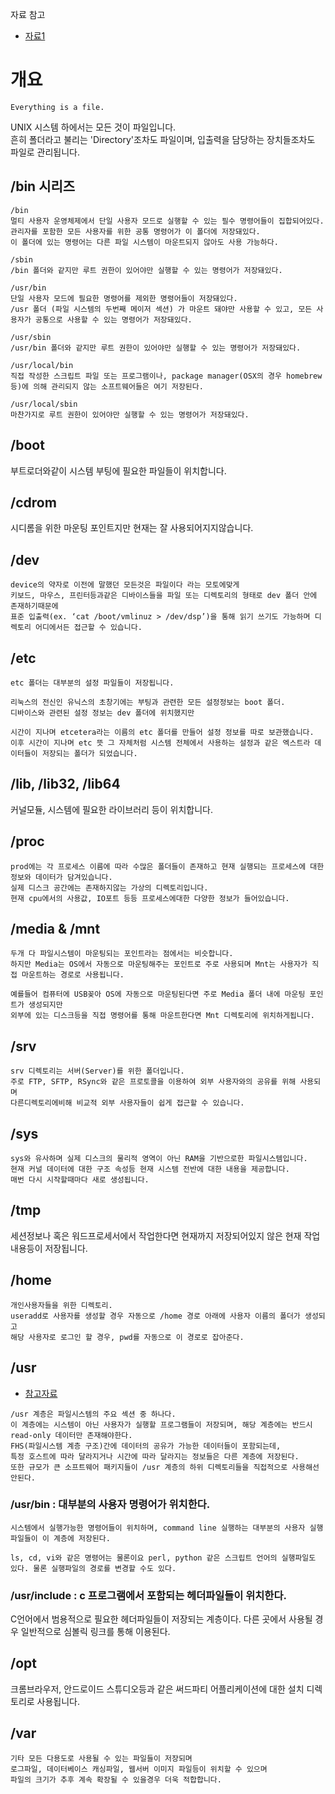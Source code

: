 자료 참고
- [자료1](https://medium.com/harrythegreat/%EB%A6%AC%EB%88%85%EC%8A%A4-%EA%B8%B0%EC%B4%88-%EB%A3%A8%ED%8A%B8%EB%94%94%EB%A0%89%ED%86%A0%EB%A6%AC-%EA%B5%AC%EC%A1%B0-b3e4871af4b3)


# 개요
```
Everything is a file.
```
UNIX 시스템 하에서는 모든 것이 파일입니다. <br>
흔히 폴더라고 불리는 'Directory'조차도 파일이며, 입출력을 담당하는 장치들조차도 파일로 관리됩니다. 


## /bin 시리즈
```
/bin
멀티 사용자 운영체제에서 단일 사용자 모드로 실행할 수 있는 필수 명령어들이 집합되어있다. 
관리자를 포함한 모든 사용자를 위한 공통 명령어가 이 폴더에 저장돼있다. 
이 폴더에 있는 명령어는 다른 파일 시스템이 마운트되지 않아도 사용 가능하다.

/sbin
/bin 폴더와 같지만 루트 권한이 있어야만 실행할 수 있는 명령어가 저장돼있다.

/usr/bin
단일 사용자 모드에 필요한 명령어를 제외한 명령어들이 저장돼있다. 
/usr 폴더 (파일 시스템의 두번째 메이저 섹션) 가 마운트 돼야만 사용할 수 있고, 모든 사용자가 공통으로 사용할 수 있는 명령어가 저장돼있다.

/usr/sbin
/usr/bin 폴더와 같지만 루트 권한이 있어야만 실행할 수 있는 명령어가 저장돼있다.

/usr/local/bin
직접 작성한 스크립트 파일 또는 프로그램이나, package manager(OSX의 경우 homebrew 등)에 의해 관리되지 않는 소프트웨어들은 여기 저장된다. 

/usr/local/sbin
마찬가지로 루트 권한이 있어야만 실행할 수 있는 명령어가 저장돼있다.
```

## /boot
부트로더와같이 시스템 부팅에 필요한 파일들이 위치합니다.

## /cdrom
시디롬을 위한 마운팅 포인트지만 현재는 잘 사용되어지지않습니다.

## /dev
```
device의 약자로 이전에 말했던 모든것은 파일이다 라는 모토에맞게 
키보드, 마우스, 프린터등과같은 디바이스들을 파일 또는 디렉토리의 형태로 dev 폴더 안에 존재하기때문에 
표준 입출력(ex. ‘cat /boot/vmlinuz > /dev/dsp’)을 통해 읽기 쓰기도 가능하며 디렉토리 어디에서든 접근할 수 있습니다.
```

## /etc
```
etc 폴더는 대부분의 설정 파일들이 저장됩니다. 

리눅스의 전신인 유닉스의 초창기에는 부팅과 관련한 모든 설정정보는 boot 폴더.
디바이스와 관련된 설정 정보는 dev 폴더에 위치했지만 

시간이 지나며 etcetera라는 이름의 etc 폴더를 만들어 설정 정보를 따로 보관했습니다. 
이후 시간이 지나며 etc 뜻 그 자체처럼 시스템 전체에서 사용하는 설정과 같은 엑스트라 데이터들이 저장되는 폴더가 되었습니다.
```

## /lib, /lib32, /lib64
커널모듈, 시스템에 필요한 라이브러리 등이 위치합니다.

## /proc
```
prod에는 각 프로세스 이름에 따라 수많은 폴더들이 존재하고 현재 실행되는 프로세스에 대한 정보와 데이터가 담겨있습니다. 
실제 디스크 공간에는 존재하지않는 가상의 디렉토리입니다. 
현재 cpu에서의 사용값, IO포트 등등 프로세스에대한 다양한 정보가 들어있습니다.
```

## /media & /mnt
```
두개 다 파일시스템이 마운팅되는 포인트라는 점에서는 비슷합니다. 
하지만 Media는 OS에서 자동으로 마운팅해주는 포인트로 주로 사용되며 Mnt는 사용자가 직접 마운트하는 경로로 사용됩니다. 

예를들어 컴퓨터에 USB꽂아 OS에 자동으로 마운팅된다면 주로 Media 폴더 내에 마운팅 포인트가 생성되지만 
외부에 있는 디스크등을 직접 명령어를 통해 마운트한다면 Mnt 디렉토리에 위치하게됩니다.
```

## /srv
```
srv 디렉토리는 서버(Server)를 위한 폴더입니다. 
주로 FTP, SFTP, RSync와 같은 프로토콜을 이용하여 외부 사용자와의 공유를 위해 사용되며 
다른디렉토리에비해 비교적 외부 사용자들이 쉽게 접근할 수 있습니다.
```

## /sys
```
sys와 유사하며 실제 디스크의 물리적 영역이 아닌 RAM을 기반으로한 파일시스템입니다. 
현재 커널 데이터에 대한 구조 속성등 현재 시스템 전반에 대한 내용을 제공합니다. 
매번 다시 시작할때마다 새로 생성됩니다.
```

## /tmp
세션정보나 혹은 워드프로세서에서 작업한다면 현재까지 저장되어있지 않은 현재 작업내용등이 저장됩니다.

## /home      
```
개인사용자들을 위한 디렉토리.
useradd로 사용자를 생성할 경우 자동으로 /home 경로 아래에 사용자 이름의 폴더가 생성되고
해당 사용자로 로그인 할 경우, pwd를 자동으로 이 경로로 잡아준다. 
```

## /usr
- [참고자료](https://jadehan.tistory.com/3)
```
/usr 계층은 파일시스템의 주요 섹션 중 하나다. 
이 계층에는 시스템이 아닌 사용자가 실행할 프로그램들이 저장되며, 해당 계층에는 반드시 read-only 데이터만 존재해야한다.  
FHS(파일시스템 계층 구조)간에 데이터의 공유가 가능한 데이터들이 포함되는데, 
특정 호스트에 따라 달라지거나 시간에 따라 달라지는 정보들은 다른 계층에 저장된다.
또한 규모가 큰 소프트웨어 패키지들이 /usr 계층의 하위 디렉토리들을 직접적으로 사용해선 안된다. 
```

### /usr/bin : 대부분의 사용자 명령어가 위치한다.
```
시스템에서 실행가능한 명령어들이 위치하며, command line 실행하는 대부분의 사용자 실행파일들이 이 계층에 저장된다.

ls, cd, vi와 같은 명령어는 물론이요 perl, python 같은 스크립트 언어의 실행파일도 있다. 물론 실행파일의 경로를 변경할 수도 있다.
```

### /usr/include : c 프로그램에서 포함되는 헤더파일들이 위치한다.
C언어에서 범용적으로 필요한 헤더파일들이 저장되는 계층이다. 다른 곳에서 사용될 경우 일반적으로 심볼릭 링크를 통해 이용된다.

### 

## /opt
크롬브라우저, 안드로이드 스튜디오등과 같은 써드파티 어플리케이션에 대한 설치 디렉토리로 사용됩니다.

## /var
```
기타 모든 다용도로 사용될 수 있는 파일들이 저장되며 
로그파일, 데이터베이스 캐싱파일, 웹서버 이미지 파일등이 위치할 수 있으며 
파일의 크기가 추후 계속 확장될 수 있을경우 더욱 적합합니다.
```
